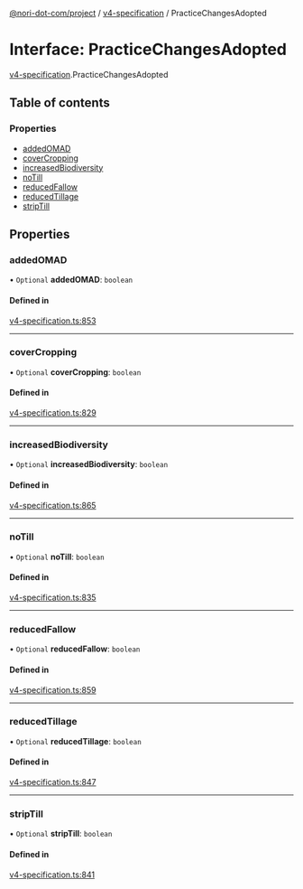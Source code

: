 [@nori-dot-com/project](../README.md) / [v4-specification](../modules/v4_specification.md) / PracticeChangesAdopted

# Interface: PracticeChangesAdopted

[v4-specification](../modules/v4_specification.md).PracticeChangesAdopted

## Table of contents

### Properties

- [addedOMAD](v4_specification.PracticeChangesAdopted.md#addedomad)
- [coverCropping](v4_specification.PracticeChangesAdopted.md#covercropping)
- [increasedBiodiversity](v4_specification.PracticeChangesAdopted.md#increasedbiodiversity)
- [noTill](v4_specification.PracticeChangesAdopted.md#notill)
- [reducedFallow](v4_specification.PracticeChangesAdopted.md#reducedfallow)
- [reducedTillage](v4_specification.PracticeChangesAdopted.md#reducedtillage)
- [stripTill](v4_specification.PracticeChangesAdopted.md#striptill)

## Properties

### addedOMAD

• `Optional` **addedOMAD**: `boolean`

#### Defined in

[v4-specification.ts:853](https://github.com/nori-dot-eco/nori-dot-com/blob/8e6dd1a/packages/project/src/v4-specification.ts#L853)

___

### coverCropping

• `Optional` **coverCropping**: `boolean`

#### Defined in

[v4-specification.ts:829](https://github.com/nori-dot-eco/nori-dot-com/blob/8e6dd1a/packages/project/src/v4-specification.ts#L829)

___

### increasedBiodiversity

• `Optional` **increasedBiodiversity**: `boolean`

#### Defined in

[v4-specification.ts:865](https://github.com/nori-dot-eco/nori-dot-com/blob/8e6dd1a/packages/project/src/v4-specification.ts#L865)

___

### noTill

• `Optional` **noTill**: `boolean`

#### Defined in

[v4-specification.ts:835](https://github.com/nori-dot-eco/nori-dot-com/blob/8e6dd1a/packages/project/src/v4-specification.ts#L835)

___

### reducedFallow

• `Optional` **reducedFallow**: `boolean`

#### Defined in

[v4-specification.ts:859](https://github.com/nori-dot-eco/nori-dot-com/blob/8e6dd1a/packages/project/src/v4-specification.ts#L859)

___

### reducedTillage

• `Optional` **reducedTillage**: `boolean`

#### Defined in

[v4-specification.ts:847](https://github.com/nori-dot-eco/nori-dot-com/blob/8e6dd1a/packages/project/src/v4-specification.ts#L847)

___

### stripTill

• `Optional` **stripTill**: `boolean`

#### Defined in

[v4-specification.ts:841](https://github.com/nori-dot-eco/nori-dot-com/blob/8e6dd1a/packages/project/src/v4-specification.ts#L841)
